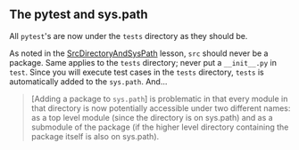 ## The pytest and sys.path
[The pytest and sys.path]: #the-pytest-and-syspath
All `pytest`'s are now under the `tests` directory as they should be.

As noted in the [SrcDirectoryAndSysPath](./SrcDirectoryAndSysPath.md)
lesson, `src` should never be a package. Same applies to the `tests`
directory; never put a `__init__.py` in `test`. Since you will execute
test cases in the `tests` directory, `tests` is automatically added to
the `sys.path`. And...

> \[Adding a package to `sys.path`] is problematic in that every module
> in that directory is now potentially accessible under two different
> names: as a top level module (since the directory is on sys.path) and
> as a submodule of the package (if the higher level directory
> containing the package itself is also on sys.path).

